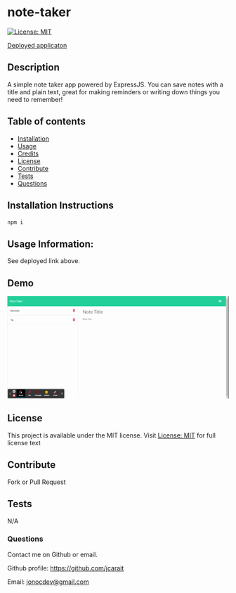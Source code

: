 # note-taker
  [![License: MIT](https://img.shields.io/badge/License-MIT-yellow.svg)](https://opensource.org/licenses/MIT)

[Deployed applicaton](https://note-taker-by-jono.herokuapp.com/notes)

## Description

A simple note taker app powered by ExpressJS. You can save notes with a title and plain text, great for making reminders or writing down things you need to remember!

## Table of contents

- [Installation](#installation)
- [Usage](#usage)
- [Credits](#credits)
- [License](#license)
- [Contribute](#Contribute)
- [Tests](#Tests)
- [Questions](#Questions)

## Installation Instructions

```
npm i
```

## Usage Information:

See deployed link above.

## Demo

![A page with a section for note title and text with a sidebar containing saved notes](./images/note-taker.gif)

## License

This project is available under the MIT license. Visit [License: MIT](https://opensource.org/licenses/MIT) for full license text

## Contribute

Fork or Pull Request

## Tests

N/A

### Questions

Contact me on Github or email.

Github profile: https://github.com/jcarait

Email: jonocdev@gmail.com